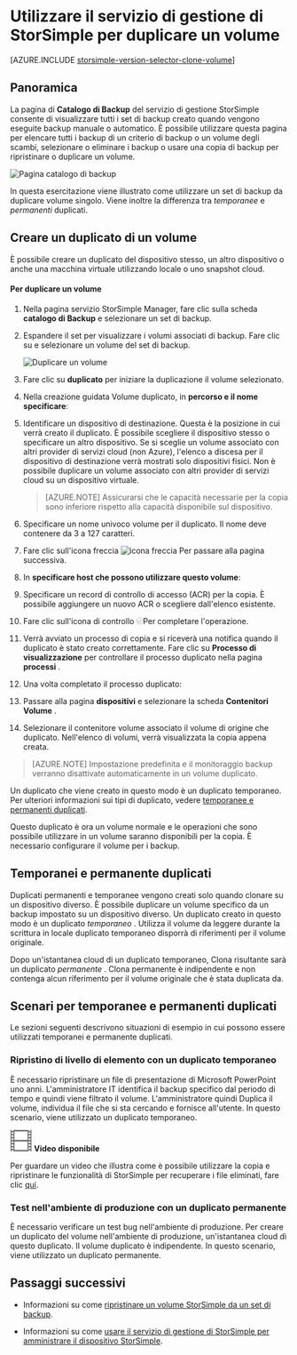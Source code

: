<properties
   pageTitle="Duplicare il volume StorSimple | Microsoft Azure"
   description="Vengono descritti i tipi di Clona diversi e sul loro utilizzo e come è possibile usare un set di backup da duplicare volume singolo."
   services="storsimple"
   documentationCenter="NA"
   authors="alkohli"
   manager="carmonm"
   editor="" />
<tags 
   ms.service="storsimple"
   ms.devlang="NA"
   ms.topic="article"
   ms.tgt_pltfrm="NA"
   ms.workload="TBD"
   ms.date="08/17/2016"
   ms.author="alkohli" />

# <a name="use-the-storsimple-manager-service-to-clone-a-volume"></a>Utilizzare il servizio di gestione di StorSimple per duplicare un volume

[AZURE.INCLUDE [storsimple-version-selector-clone-volume](../../includes/storsimple-version-selector-clone-volume.md)]

## <a name="overview"></a>Panoramica

La pagina di **Catalogo di Backup** del servizio di gestione StorSimple consente di visualizzare tutti i set di backup creato quando vengono eseguite backup manuale o automatico. È possibile utilizzare questa pagina per elencare tutti i backup di un criterio di backup o un volume degli scambi, selezionare o eliminare i backup o usare una copia di backup per ripristinare o duplicare un volume.

![Pagina catalogo di backup](./media/storsimple-clone-volume/HCS_BackupCatalog.png)  

In questa esercitazione viene illustrato come utilizzare un set di backup da duplicare volume singolo. Viene inoltre la differenza tra *temporanee* e *permanenti* duplicati. 

## <a name="create-a-clone-of-a-volume"></a>Creare un duplicato di un volume

È possibile creare un duplicato del dispositivo stesso, un altro dispositivo o anche una macchina virtuale utilizzando locale o uno snapshot cloud.

#### <a name="to-clone-a-volume"></a>Per duplicare un volume

1. Nella pagina servizio StorSimple Manager, fare clic sulla scheda **catalogo di Backup** e selezionare un set di backup.

2. Espandere il set per visualizzare i volumi associati di backup. Fare clic su e selezionare un volume del set di backup.

     ![Duplicare un volume](./media/storsimple-clone-volume/HCS_Clone.png) 

3. Fare clic su **duplicato** per iniziare la duplicazione il volume selezionato.

4. Nella creazione guidata Volume duplicato, in **percorso e il nome specificare**:

  1. Identificare un dispositivo di destinazione. Questa è la posizione in cui verrà creato il duplicato. È possibile scegliere il dispositivo stesso o specificare un altro dispositivo. Se si sceglie un volume associato con altri provider di servizi cloud (non Azure), l'elenco a discesa per il dispositivo di destinazione verrà mostrati solo dispositivi fisici. Non è possibile duplicare un volume associato con altri provider di servizi cloud su un dispositivo virtuale.

        >  [AZURE.NOTE] Assicurarsi che le capacità necessarie per la copia sono inferiore rispetto alla capacità disponibile sul dispositivo.
  2. Specificare un nome univoco volume per il duplicato. Il nome deve contenere da 3 a 127 caratteri.
  3. Fare clic sull'icona freccia ![icona freccia](./media/storsimple-clone-volume/HCS_ArrowIcon.png) Per passare alla pagina successiva.

5. In **specificare host che possono utilizzare questo volume**:

  1. Specificare un record di controllo di accesso (ACR) per la copia. È possibile aggiungere un nuovo ACR o scegliere dall'elenco esistente.
  2. Fare clic sull'icona di controllo ![icona di controllo](./media/storsimple-clone-volume/HCS_CheckIcon.png)Per completare l'operazione.

6. Verrà avviato un processo di copia e si riceverà una notifica quando il duplicato è stato creato correttamente. Fare clic su **Processo di visualizzazione** per controllare il processo duplicato nella pagina **processi** .

7. Una volta completato il processo duplicato:

  1. Passare alla pagina **dispositivi** e selezionare la scheda **Contenitori Volume** . 
  2. Selezionare il contenitore volume associato il volume di origine che duplicato. Nell'elenco di volumi, verrà visualizzata la copia appena creata.

>[AZURE.NOTE] Impostazione predefinita e il monitoraggio backup verranno disattivate automaticamente in un volume duplicato.

Un duplicato che viene creato in questo modo è un duplicato temporaneo. Per ulteriori informazioni sui tipi di duplicato, vedere [temporanee e permanenti duplicati](#transient-vs.-permanent-clones).

Questo duplicato è ora un volume normale e le operazioni che sono possibile utilizzare in un volume saranno disponibili per la copia. È necessario configurare il volume per i backup.

## <a name="transient-vs-permanent-clones"></a>Temporanei e permanente duplicati

Duplicati permanenti e temporanee vengono creati solo quando clonare su un dispositivo diverso. È possibile duplicare un volume specifico da un backup impostato su un dispositivo diverso. Un duplicato creato in questo modo è un duplicato *temporaneo* . Utilizza il volume da leggere durante la scrittura in locale duplicato temporaneo disporrà di riferimenti per il volume originale. 

Dopo un'istantanea cloud di un duplicato temporaneo, Clona risultante sarà un duplicato *permanente* . Clona permanente è indipendente e non contenga alcun riferimento per il volume originale che è stata duplicata da.  

## <a name="scenarios-for-transient-and-permanent-clones"></a>Scenari per temporanee e permanenti duplicati

Le sezioni seguenti descrivono situazioni di esempio in cui possono essere utilizzati temporanei e permanente duplicati.

### <a name="item-level-recovery-with-a-transient-clone"></a>Ripristino di livello di elemento con un duplicato temporaneo

È necessario ripristinare un file di presentazione di Microsoft PowerPoint uno anni. L'amministratore IT identifica il backup specifico dal periodo di tempo e quindi viene filtrato il volume. L'amministratore quindi Duplica il volume, individua il file che si sta cercando e fornisce all'utente. In questo scenario, viene utilizzato un duplicato temporaneo. 
 
![Video disponibile](./media/storsimple-clone-volume/Video_icon.png) **Video disponibile**

Per guardare un video che illustra come è possibile utilizzare la copia e ripristinare le funzionalità di StorSimple per recuperare i file eliminati, fare clic [qui](https://azure.microsoft.com/documentation/videos/storsimple-recover-deleted-files-with-storsimple/).

### <a name="testing-in-the-production-environment-with-a-permanent-clone"></a>Test nell'ambiente di produzione con un duplicato permanente

È necessario verificare un test bug nell'ambiente di produzione. Per creare un duplicato del volume nell'ambiente di produzione, un'istantanea cloud di questo duplicato. Il volume duplicato è indipendente. In questo scenario, viene utilizzato un duplicato permanente.

## <a name="next-steps"></a>Passaggi successivi
- Informazioni su come [ripristinare un volume StorSimple da un set di backup](storsimple-restore-from-backup-set.md).

- Informazioni su come [usare il servizio di gestione di StorSimple per amministrare il dispositivo StorSimple](storsimple-manager-service-administration.md).

 
